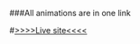 ###All animations are in one link

#[>>>>Live site<<<<](https://Shariar-Hasan.github.io/All-animation/)